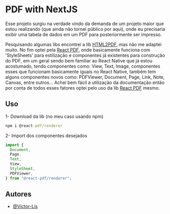 # PDF with NextJS
Esse projeto surgiu na verdade vindo da demanda de um projeto maior que estou realizando (que ainda não tornei público por aqui), onde eu precisaria exibir uma tabela de dados em um PDF para posteriormente ser impresso.

Pesquisando algumas libs encontrei a lib [HTML2PDF](https://www.npmjs.com/package/react-html2pdf), mas não me adaptei muito. No fim optei pela [React PDF](https://react-pdf.org/), onde basicamente funciona com 'StyleSheets' para estilização e componentes já existentes para construção do PDF, em um geral sendo bem familiar ao React Native que já estou acostumado, tendo componentes como: View, Text, Image, componentes esses que funcionam basicamente iguais no React Native, também tem alguns componentes novos como: PDFViewer, Document, Page, Link, Note, Canvas, entre outros... Achei bem fácil a utilização da documentação então por conta de todos esses fatores optei pelo uso da lib [React PDF](https://react-pdf.org/) mesmo.

## Uso

1- Download da lib (no meu caso usando npm)
```cmd
npm i @react-pdf/renderer
```

2- Import dos componentes desejados
```jsx
import {
  Document,
  Page,
  Text,
  View,
  StyleSheet,
  PDFViewer,
} from "@react-pdf/renderer";
```

## Autores
- [@Victor-Lis](https://github.com/Victor-Lis)
